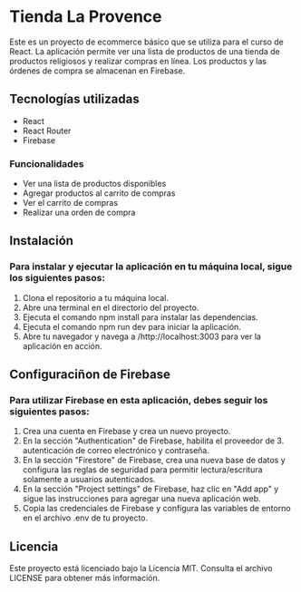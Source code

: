 # Tienda La Provence
 Este es un proyecto de ecommerce básico que se utiliza para el curso de React. La aplicación permite ver una lista de productos de una tienda de productos religiosos y realizar compras en línea. Los productos y las órdenes de compra se almacenan en Firebase.

## Tecnologías utilizadas
- React
- React Router
- Firebase


### Funcionalidades
- Ver una lista de productos disponibles
- Agregar productos al carrito de compras
- Ver el carrito de compras
- Realizar una orden de compra


## Instalación

### Para instalar y ejecutar la aplicación en tu máquina local, sigue los siguientes pasos:

1. Clona el repositorio a tu máquina local.
2. Abre una terminal en el directorio del proyecto.
3. Ejecuta el comando npm install para instalar las dependencias.
4. Ejecuta el comando npm run dev para iniciar la aplicación.
5. Abre tu navegador y navega a /http://localhost:3003 para ver la aplicación en acción.


## Configuraciñon de Firebase

### Para utilizar Firebase en esta aplicación, debes seguir los siguientes pasos:

1. Crea una cuenta en Firebase y crea un nuevo proyecto.
2. En la sección "Authentication" de Firebase, habilita el proveedor de 3. autenticación de correo electrónico y contraseña.
3. En la sección "Firestore" de Firebase, crea una nueva base de datos y configura las reglas de seguridad para permitir lectura/escritura solamente a usuarios autenticados.
4. En la sección "Project settings" de Firebase, haz clic en "Add app" y sigue las instrucciones para agregar una nueva aplicación web.
5. Copia las credenciales de Firebase y configura las variables de entorno en el archivo .env de tu proyecto.


## Licencia
Este proyecto está licenciado bajo la Licencia MIT. Consulta el archivo LICENSE para obtener más información.

